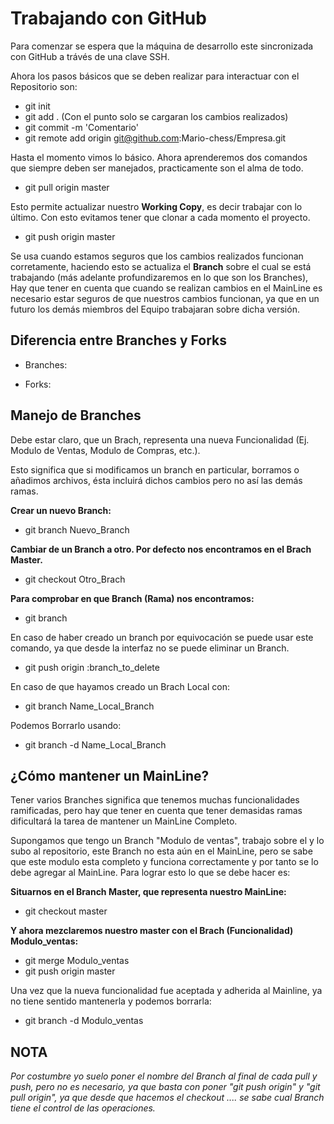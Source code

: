 Trabajando con GitHub
=========================

Para comenzar se espera que la máquina de desarrollo este sincronizada con GitHub a trávés de una clave SSH.

Ahora los pasos básicos que se deben realizar para interactuar con el Repositorio son:

* git init
* git add . (Con el punto solo se cargaran los cambios realizados)
* git commit -m 'Comentario'
* git remote add origin git@github.com:Mario-chess/Empresa.git


Hasta el momento vimos lo básico. Ahora aprenderemos dos comandos que siempre deben ser manejados, practicamente son el alma de todo.

* git pull origin master

Esto permite actualizar nuestro __Working Copy__, es decir trabajar con lo último.
Con esto evitamos tener que clonar a cada momento el proyecto.

* git push origin master

Se usa cuando estamos seguros que los cambios realizados funcionan corretamente, haciendo esto
se actualiza el __Branch__ sobre el cual se está trabajando (más adelante profundizaremos en lo que son los Branches), Hay que tener en cuenta que cuando se realizan cambios en el MainLine es necesario estar seguros de que nuestros cambios funcionan, ya que en un futuro
los demás miembros del Equipo trabajaran sobre dicha versión.

## Diferencia entre Branches y Forks


* Branches:

* Forks:

## Manejo de Branches


Debe estar claro, que un Brach, representa una nueva Funcionalidad (Ej. Modulo de Ventas, Modulo de Compras, etc.).

Esto significa que si modificamos un branch en particular, borramos o añadimos archivos, ésta incluirá dichos cambios pero no así las demás ramas.

__Crear un nuevo Branch:__

* git branch Nuevo_Branch

__Cambiar de un Branch a otro. Por defecto nos encontramos en el Brach Master.__

* git checkout Otro_Brach

__Para comprobar en que Branch (Rama) nos encontramos:__

* git branch

En caso de haber creado un branch por equivocación se puede usar este comando, ya que desde la interfaz no se puede eliminar un Branch.

* git push origin :branch_to_delete

En caso de que hayamos creado un Brach Local con:

* git branch Name_Local_Branch

Podemos Borrarlo usando:

* git branch -d Name_Local_Branch

## ¿Cómo mantener un MainLine?


Tener varios Branches significa que tenemos muchas funcionalidades ramificadas, pero hay que tener en cuenta que tener demasidas ramas dificultará la tarea de mantener un MainLine Completo.

Supongamos que tengo un Branch "Modulo de ventas", trabajo sobre el y lo subo al repositorio, este Branch no esta aún en el MainLine, pero se sabe que este modulo esta completo y funciona correctamente y por tanto se lo debe agregar al MainLine. Para lograr esto lo que se debe hacer es:

__Situarnos en el Branch Master, que representa nuestro MainLine:__

* git checkout master

__Y ahora mezclaremos nuestro master con el Brach (Funcionalidad) Modulo_ventas:__

* git merge Modulo_ventas
* git push origin master

Una vez que la nueva funcionalidad fue aceptada y adherida al Mainline, ya no tiene sentido mantenerla y podemos borrarla:

* git branch -d Modulo_ventas


## NOTA


_Por costumbre yo suelo poner el nombre del Branch al final de cada pull y push, pero no es necesario, ya que basta con poner "git push origin"  y "git pull origin", ya que desde que hacemos el checkout .... se sabe cual Branch tiene el control de las operaciones._